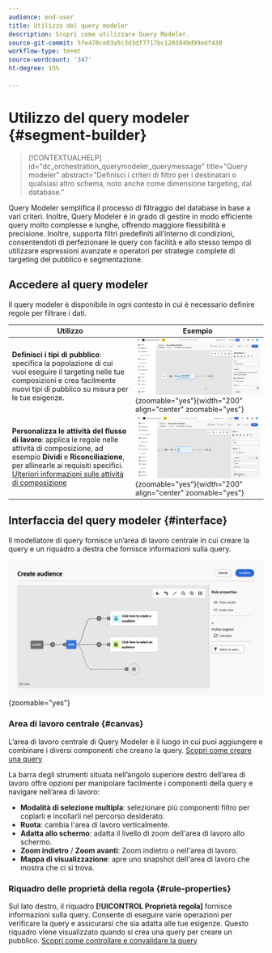 ```yaml
---
audience: end-user
title: Utilizzo del query modeler
description: Scopri come utilizzare Query Modeler.
source-git-commit: 5fe470ce83a5c3d3df7717bc1203849d99edf430
workflow-type: tm+mt
source-wordcount: '347'
ht-degree: 15%

---
```


# Utilizzo del query modeler {#segment-builder}

>[!CONTEXTUALHELP]
>id="dc_orchestration_querymodeler_querymessage"
>title="Query modeler"
>abstract="Definisci i criteri di filtro per i destinatari o qualsiasi altro schema, noto anche come dimensione targeting, dal database."

Query Modeler semplifica il processo di filtraggio del database in base a vari criteri. Inoltre, Query Modeler è in grado di gestire in modo efficiente query molto complesse e lunghe, offrendo maggiore flessibilità e precisione. Inoltre, supporta filtri predefiniti all’interno di condizioni, consentendoti di perfezionare le query con facilità e allo stesso tempo di utilizzare espressioni avanzate e operatori per strategie complete di targeting del pubblico e segmentazione.

## Accedere al query modeler

Il query modeler è disponibile in ogni contesto in cui è necessario definire regole per filtrare i dati.

| Utilizzo | Esempio |
|  ---  |  ---  |
| **Definisci i tipi di pubblico**: specifica la popolazione di cui vuoi eseguire il targeting nelle tue composizioni e crea facilmente nuovi tipi di pubblico su misura per le tue esigenze. | ![](assets/access-audience.png){zoomable="yes"}{width="200" align="center" zoomable="yes"} |
| **Personalizza le attività del flusso di lavoro**: applica le regole nelle attività di composizione, ad esempio **Dividi** e **Riconciliazione**, per allinearle ai requisiti specifici. [Ulteriori informazioni sulle attività di composizione](../compositions/activities/about-activities.md) | ![](assets/access-composition.png){zoomable="yes"}{width="200" align="center" zoomable="yes"} |

## Interfaccia del query modeler {#interface}

Il modellatore di query fornisce un’area di lavoro centrale in cui creare la query e un riquadro a destra che fornisce informazioni sulla query.

![](assets/query-interface.png){zoomable="yes"}

### Area di lavoro centrale {#canvas}

L’area di lavoro centrale di Query Modeler è il luogo in cui puoi aggiungere e combinare i diversi componenti che creano la query. [Scopri come creare una query](build-query.md)

La barra degli strumenti situata nell’angolo superiore destro dell’area di lavoro offre opzioni per manipolare facilmente i componenti della query e navigare nell’area di lavoro:

* **Modalità di selezione multipla**: selezionare più componenti filtro per copiarli e incollarli nel percorso desiderato.
* **Ruota**: cambia l&#39;area di lavoro verticalmente.
* **Adatta allo schermo**: adatta il livello di zoom dell&#39;area di lavoro allo schermo.
* **Zoom indietro** / **Zoom avanti**: Zoom indietro o nell&#39;area di lavoro.
* **Mappa di visualizzazione**: apre uno snapshot dell&#39;area di lavoro che mostra che ci si trova.

### Riquadro delle proprietà della regola {#rule-properties}

Sul lato destro, il riquadro **[!UICONTROL Proprietà regola]** fornisce informazioni sulla query. Consente di eseguire varie operazioni per verificare la query e assicurarsi che sia adatta alle tue esigenze. Questo riquadro viene visualizzato quando si crea una query per creare un pubblico. [Scopri come controllare e convalidare la query](build-query.md#check-and-validate-your-query)
